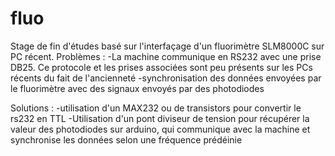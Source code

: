 # fluo

Stage de fin d'études basé sur l'interfaçage d'un fluorimètre SLM8000C sur PC récent.
Problèmes : 
	-La machine communique en RS232 avec une prise DB25. Ce protocole et les prises associées sont peu 
	présents sur les PCs récents du fait de l'ancienneté
	-synchronisation des données envoyées par le fluorimètre avec des signaux envoyés par des photodiodes

Solutions :
	-utilisation d'un MAX232 ou de transistors pour convertir le rs232 en TTL
	-Utilisation d'un pont diviseur de tension pour récupérer la valeur des photodiodes sur arduino, 
	qui communique avec la machine et synchronise les données selon une fréquence prédéinie
	
	
